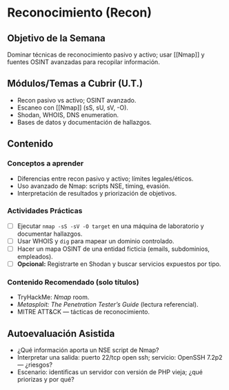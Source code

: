 # Reconocimiento (Recon)

## Objetivo de la Semana
Dominar técnicas de reconocimiento pasivo y activo; usar [[Nmap]] y fuentes OSINT avanzadas para recopilar información.

## Módulos/Temas a Cubrir (U.T.)
- Recon pasivo vs activo; OSINT avanzado.
- Escaneo con [[Nmap]] (sS, sU, sV, -O).
- Shodan, WHOIS, DNS enumeration.
- Bases de datos y documentación de hallazgos.

## Contenido

### Conceptos a aprender
- Diferencias entre recon pasivo y activo; límites legales/éticos.
- Uso avanzado de Nmap: scripts NSE, timing, evasión.
- Interpretación de resultados y priorización de objetivos.

### Actividades Prácticas
- [ ] Ejecutar `nmap -sS -sV -O target` en una máquina de laboratorio y documentar hallazgos.
- [ ] Usar WHOIS y `dig` para mapear un dominio controlado.
- [ ] Hacer un mapa OSINT de una entidad ficticia (emails, subdominios, empleados).
- [ ] **Opcional:** Registrarte en Shodan y buscar servicios expuestos por tipo.

### Contenido Recomendado (solo títulos)
- TryHackMe: *Nmap* room.
- *Metasploit: The Penetration Tester’s Guide* (lectura referencial).
- MITRE ATT&CK — tácticas de reconocimiento.

## Autoevaluación Asistida
- ¿Qué información aporta un NSE script de Nmap?
- Interpretar una salida: puerto 22/tcp open ssh; servicio: OpenSSH 7.2p2 — ¿riesgos?
- Escenario: identificas un servidor con versión de PHP vieja; ¿qué priorizas y por qué?
